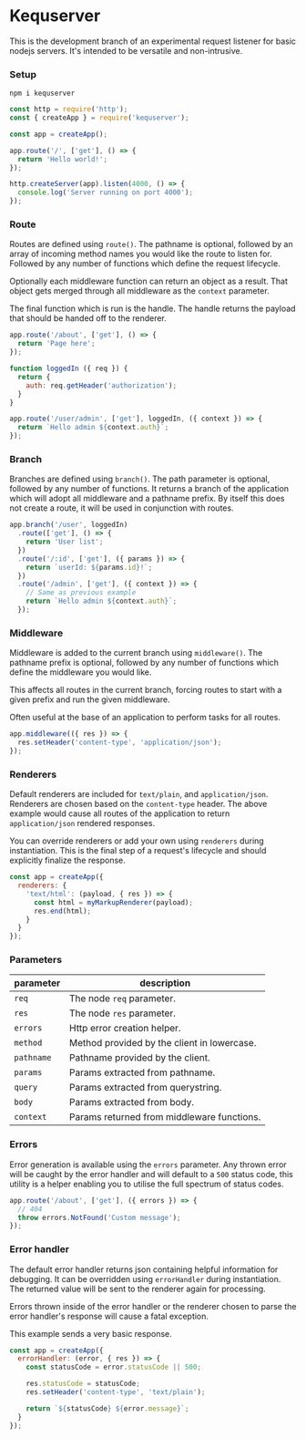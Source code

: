 Kequserver
===

This is the development branch of an experimental request listener for basic nodejs servers. It's intended to be versatile and non-intrusive.

### Setup

```
npm i kequserver
```

```javascript
const http = require('http');
const { createApp } = require('kequserver');

const app = createApp();

app.route('/', ['get'], () => {
  return 'Hello world!';
});

http.createServer(app).listen(4000, () => {
  console.log('Server running on port 4000');
});

```

### Route

Routes are defined using `route()`. The pathname is optional, followed by an array of incoming method names you would like the route to listen for. Followed by any number of functions which define the request lifecycle.

Optionally each middleware function can return an object as a result. That object gets merged through all middleware as the `context` parameter.

The final function which is run is the handle. The handle returns the payload that should be handed off to the renderer.

```javascript
app.route('/about', ['get'], () => {
  return 'Page here';
});

function loggedIn ({ req }) {
  return {
    auth: req.getHeader('authorization');
  }
}

app.route('/user/admin', ['get'], loggedIn, ({ context }) => {
  return `Hello admin ${context.auth}`;
});
```

### Branch

Branches are defined using `branch()`. The path parameter is optional, followed by any number of functions. It returns a branch of the application which will adopt all middleware and a pathname prefix. By itself this does not create a route, it will be used in conjunction with routes.

```javascript
app.branch('/user', loggedIn)
  .route(['get'], () => {
    return 'User list';
  })
  .route('/:id', ['get'], ({ params }) => {
    return `userId: ${params.id}!`;
  })
  .route('/admin', ['get'], ({ context }) => {
    // Same as previous example
    return `Hello admin ${context.auth}`;
  });
```

### Middleware

Middleware is added to the current branch using `middleware()`. The pathname prefix is optional, followed by any number of functions which define the middleware you would like.

This affects all routes in the current branch, forcing routes to start with a given prefix and run the given middleware.

Often useful at the base of an application to perform tasks for all routes.

```javascript
app.middleware(({ res }) => {
  res.setHeader('content-type', 'application/json');
});
```

### Renderers

Default renderers are included for `text/plain`, and `application/json`. Renderers are chosen based on the `content-type` header. The above example would cause all routes of the application to return `application/json` rendered responses.

You can override renderers or add your own using `renderers` during instantiation. This is the final step of a request's lifecycle and should explicitly finalize the response.

```javascript
const app = createApp({
  renderers: {
    'text/html': (payload, { res }) => {
      const html = myMarkupRenderer(payload);
      res.end(html);
    }
  }
});
```

### Parameters

| parameter | description |
| - | - |
| `req` | The node `req` parameter. |
| `res` | The node `res` parameter. |
| `errors` | Http error creation helper. |
| `method` | Method provided by the client in lowercase. |
| `pathname` | Pathname provided by the client. |
| `params` | Params extracted from pathname. |
| `query` | Params extracted from querystring. |
| `body` | Params extracted from body. |
| `context` | Params returned from middleware functions. |

### Errors

Error generation is available using the `errors` parameter. Any thrown error will be caught by the error handler and will default to a `500` status code, this utility is a helper enabling you to utilise the full spectrum of status codes.

```javascript
app.route('/about', ['get'], ({ errors }) => {
  // 404
  throw errors.NotFound('Custom message');
});
```

### Error handler

The default error handler returns json containing helpful information for debugging. It can be overridden using `errorHandler` during instantiation. The returned value will be sent to the renderer again for processing.

Errors thrown inside of the error handler or the renderer chosen to parse the error handler's response will cause a fatal exception.

This example sends a very basic response.

```javascript
const app = createApp({
  errorHandler: (error, { res }) => {
    const statusCode = error.statusCode || 500;

    res.statusCode = statusCode;
    res.setHeader('content-type', 'text/plain');

    return `${statusCode} ${error.message}`;
  }
});
```
